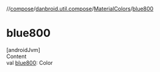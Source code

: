 //[compose](../../../index.md)/[danbroid.util.compose](../index.md)/[MaterialColors](index.md)/[blue800](blue800.md)



# blue800  
[androidJvm]  
Content  
val [blue800](blue800.md): Color  



